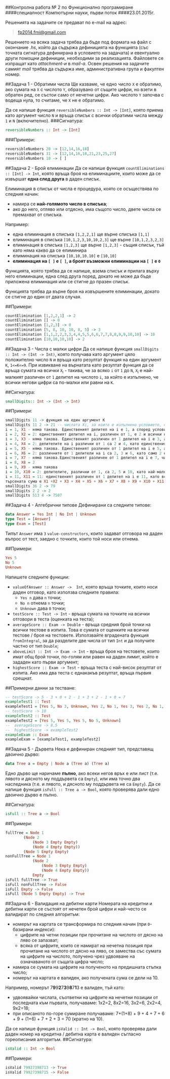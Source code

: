##Контролна работа № 2 по Функционално програмиране
####специалност Компютърни науки, първи поток
####23.01.2015г.

Решенията на задачите се предават по e-mail на адрес:

>fp2014.fmi@gmail.com

Решението на всяка задача трябва да бъде под формата на файл с окончание *.hs*, който да съдържа дефиницията на функцията (със точната сигнатура дефинирана в условието на задачата) и евентуално други помощни дефиниции, необходими за реализацията. Файловете се изпращат като *attachment-и* в *mail-a*. Освен решения на задачите самият *mail* трябва да съдържа име, административна група и факултен номер. 

##Задача 1 - Обратими числа
Ще казваме, че едно число `Х` е обратимо, ако сумата на `Х` с числото `Y`, образувано от същите цифри, но взети в обратен ред, се състои само от нечетни цифри. Ако числото `Y` започва с водеща нула, то считаме, че `Х` не е обратимо.

Да се напише функция `reversibleNumbers :: Int -> [Int]`, която приема като аргумент число `N` и връща списък с всички обратими числа между `1` и `N` (включително).
###Сигнатура:
```haskell
reversibleNumbers :: Int -> [Int]
```

###Примери:
```haskell
reversibleNumbers 20 -> [12,14,16,18]
reversibleNumbers 31 -> [12,14,16,18,21,23,25,27]
reversibleNumbers 10 -> [ ]
```

##Задача 2 - Брой елиминации
Да се напише функция `countEliminations :: [Int] -> Int`, която връща броя на елиминациите, които може да се извършат **една след друга** в даден списък.

Елиминация в списък от числа е процедура, която се осъществява по следния начин:
- намира се **най-голямото число в списъка**;
- ако до него, отляво или отдясно, има същото число, двете числа се премахват от списъка.

Например:
- една елиминация в списъка `[1,2,2,1]` ще върне списъка `[1,1]`
- елиминация в списъка `[10,1,2,3,10,10,2,3]` ще върне `[10,1,2,3,2,3]`
- елиминация в списъка `[1,2,3]` ще върне `[1,2,3]` - същия списък, тъй като няма какво да се елиминира
- елиминация на списъка `[10,10,10.10]` е `[10,10]`
- **елиминация на `[ ]` е `[ ]`, а броят възможни елиминации на `[ ]` е `0`**

Функцията, която трябва да се напише, взема списък и прилага върху него елиминации, една след друга поред, докато не може да бъде приложена елиминация или се стигне до празен списък.

Функцията трябва да върне броя на извършените елиминации, докато се стигне до един от двата случая.

##Примери:
```haskell
countElimination [1,2,2,1] -> 2
countElimination [] -> 0
countElimination [1,2,3] -> 0
countElimination [5, 8, 10, 10, 8, 5] -> 3
countElimination [1,1,2,2,3,3,4,4,5,5,6,6,7,7,8,8,9,9,10,10] -> 10
countElimination [10,10,10,10] -> 2
```
##Задача 3 - Числа с малки цифри
Да се напише функция `smallDigits :: Int -> (Int -> Int)`, която получава като аргумент цяло положително число `N` и връща като резултат функция на един аргумент `K`, `1<=K<=9`. При извикване на върнатата като резултат функция да се връща сумата на всички `Х`<sub>i</sub> - такива, че  за всяко `i` от `1` до `N`, `Х`<sub>i</sub> е най-малкият различен от `1` делител на числото `i`, за който е изпълнено, че всички негови цифри са по-малки или равни на `K`.

##Сигнатура:
```haskell
smallDigits:: Int -> (Int -> Int)
```
##Примери:
```haskell
smallDigits 11 -> функция на един аргумент К
smallDigits 11 2 -> 21 -- числата Xi, за които е изпълнено условието, са:
i = 1, X1 - няма такова. Единственият делител на i е 1, а според условието се търсят само делители, различни от 1
i = 2, X2 = 2: единственият делител на i, различен от 1, е 2 и всички негови цифри са по-малки или равни на K = 2
i = 3, X3 - няма такова. Единственият различен от 1 делител на i е 3, а неговите цифри са по-големи от K = 2
i = 4, X4 = 2: делителите на i различни от 1 са 2 и 4, като единственият с цифри по-малки или равни на К = 2 е 2
i = 5, X5 - няма такова. Единственият различен от 1 делител на i е 5, а неговите цифри са по-големи от К = 2
i = 6, X6 = 2: различните от 1 делители на i са 2, 3 и 6, като само 2 е по-малък или равен на К = 2
i = 7, X7 - няма такова.Единственият различен от 1 делител на i е 7, чиито цифри са по-големи от К = 2
i = 8, X8 = 2
i = 9, X9 - няма такова
i = 10, X10 = 2: делителите, различни от 1, са 2, 5 и 10, като най-малкият отговарящ на условието е 2
i = 11, X11 = 11: единственият различен от 1 делител на i е 11, като всички негови цифри са по-малки или равни на К = 2
търсената сума е X1 +X2 + X3 + X4 + X5 + X6 + X7 + X8 + X9 + X10 + X11 = 21
smallDigits 36 2 -> 79
smallDigits 2 2 -> 2
smallDigits 513 4 -> 7507
```

##Задача 4 - Алгебрични типове
Дефинирани са следните типове:
```haskell
data Answer = Yes Int | No Int | Unknown
type Test = [Answer]
type Exam = [Test]
```
Типът `Answer` има `3` `value-constructors`, които задават отговора на даден въпрос от тест, заедно с точките, които той носи или отнема.

##Примери:
```haskell
Yes 5
No 5
Unknown
```

Напишете  следните функции:
- `valueOfAnswer :: Answer ->  Int`, която връща точките, които носи даден отговор, като използва следните правила:
    - `Yes n` дава `n` точки;
    - `No n` отнема `n` точки;
    - `Unknown` дава `0` точки;
- `testScore :: Test -> Int` - връща сумата на точките на всички отговори в теста (оценката на теста);
- `averageScore :: Exam -> Double` - връща средния брой точки на всички тестове в изпита. Това е сумата от оценките на всички тестове / броя на тестовете. Използвайте вградената функция `fromIntegral`, за да разделите две числа от тип `Int` и да получите частно от тип `Double`;
- `aboveLimit :: Int -> Exam -> Int` - връща броя на тестовете, които имат общ брой точки, по-голям или равен на даден лимит, който е зададен като първи аргумент;
- `highestScore :: Exam -> Test` - връща теста с най-висок резултат от изпита. Ако има два теста с еднакакъв резултат, връща първия срещнат.

##Примерни данни за тестване:
```haskell
-- testScore -> 5 - 3 + 0 + 2 - 1 + 3 + 2 - 1 + 0 = 7
exampleTest1 :: Test
exampleTest1 = [Yes 5, No 3, Unknown, Yes 2, No 1, Yes 3, Yes 2, No 1, Unknown]
-- testScore -> 10
exampleTest2 :: Test
exampleTest2 = [Yes 5, Yes 5, Yes 5, No 5, Unknown]
--  averageScore -> 8.5
--  highestScore -> exampleTest2
exampleExam :: Exam
exampleExam = [exampleTest1, exampleTest2]
```

##Задача 5 - Дървета
Нека е дефиниран следният тип, представящ двоично дърво:

```haskell
data Tree a = Empty | Node a (Tree a) (Tree a)
```

Едно дърво ще наричаме **пълно**, ако всеки негов връх е или лист (т.е. лявото и дясното му поддървета са `Empty`), или има точно два наследника (т.е. и лявото, и дясното му поддървета не са `Empty`). Да се напише функция `isFull :: Tree a -> Bool`, която проверява дали едно двоично дърво е пълно. 

##Сигнатура:
```haskell
isFull :: Tree a -> Bool
```

##Примери:
```haskell
fullTree = Node 1
		(Node 2
			(Node 3 Empty Empty)
			(Node 4 Empty Empty))
		(Node 5 Empty Empty)
nonFullTree = Node 1
			(Node 2
				(Node 3 Empty Empty)
				(Node 4 Empty Empty))
			Empty
isFull fullTree -> True
isFull nonFullTree -> False
isFull Empty -> False
isFull (Node 5 Empty Empty) -> True
```

##Задача 6 - Валидация на дебитни карти
Номерата на кредитни и дебитни карти се състоят от нечетен брой цифри и най-често се валидират по следния алгоритъм:
- номерът на картата се трансформира по следния начин (при `0`-базирани индекси):
    - цифрите на четни позиции при прочитане на числото от дясно на ляво се запазват;
    - всяка от цифрите, които се намират на нечетна позиция при прочитане на числото от дясно на ляво, се замества със сумата на цифрите на числото, получено чрез удвояване на означаваното от същата цифра число;
- намира се сумата на цифрите на полученото на предишната стъпка число;
- номерът на картата е валиден, ако получената сума се дели на 10.

Например, номерът 7**9**9**2**7**3**9**8**7**1**3 е валиден, тъй като:
- удвоявайки числата, съответни на цифрите на нечетни позиции от последната към първата, получаваме: 1x2=2, 8x2=16, 3x2=6, 2x2=4, 9x2=18;
- при описаното по-горе сумиране получаваме: 7+(1+8) + 9 + 4 + 7 + 6 + 9 + (1+6) + 7 + 2 + 3 = 70 (кратно на 10). 

Да се напише функция `isValid :: Int -> Bool`, която проверява дали даден номер на кредитна / дебитна карта е валиден съгласно гореописания алгоритъм.
##Сигнатура:
```haskell
isValid :: Int -> Bool
```

##Примери:
```haskell
isValid 79927398713 -> True
isValid 79927398715 -> False
```